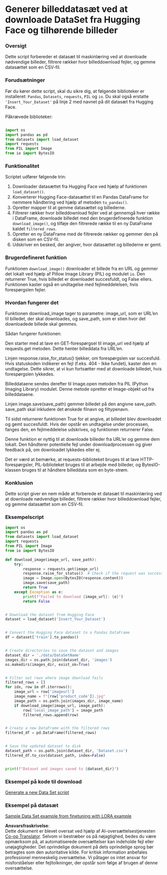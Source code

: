<!--
CO_OP_TRANSLATOR_METADATA:
{
  "original_hash": "3cd0b727945d57998f1096763df56a84",
  "translation_date": "2025-07-17T05:49:29+00:00",
  "source_file": "md/03.FineTuning/CreatingSampleData.md",
  "language_code": "da"
}
-->
# Generer billeddatasæt ved at downloade DataSet fra Hugging Face og tilhørende billeder


### Oversigt

Dette script forbereder et datasæt til maskinlæring ved at downloade nødvendige billeder, filtrere rækker hvor billeddownload fejler, og gemme datasættet som en CSV-fil.

### Forudsætninger

Før du kører dette script, skal du sikre dig, at følgende biblioteker er installeret: `Pandas`, `Datasets`, `requests`, `PIL` og `io`. Du skal også erstatte `'Insert_Your_Dataset'` på linje 2 med navnet på dit datasæt fra Hugging Face.

Påkrævede biblioteker:

```python

import os
import pandas as pd
from datasets import load_dataset
import requests
from PIL import Image
from io import BytesIO
```

### Funktionalitet

Scriptet udfører følgende trin:

1. Downloader datasættet fra Hugging Face ved hjælp af funktionen `load_dataset()`.
2. Konverterer Hugging Face-datasættet til en Pandas DataFrame for nemmere håndtering ved hjælp af metoden `to_pandas()`.
3. Opretter mapper til at gemme datasættet og billederne.
4. Filtrerer rækker hvor billeddownload fejler ved at gennemgå hver række i DataFrame, downloade billedet med den brugerdefinerede funktion `download_image()`, og tilføje den filtrerede række til en ny DataFrame kaldet `filtered_rows`.
5. Opretter en ny DataFrame med de filtrerede rækker og gemmer den på disken som en CSV-fil.
6. Udskriver en besked, der angiver, hvor datasættet og billederne er gemt.

### Brugerdefineret funktion

Funktionen `download_image()` downloader et billede fra en URL og gemmer det lokalt ved hjælp af Pillow Image Library (PIL) og modulet `io`. Den returnerer True, hvis billedet er downloadet succesfuldt, og False ellers. Funktionen kaster også en undtagelse med fejlmeddelelsen, hvis forespørgslen fejler.

### Hvordan fungerer det

Funktionen download_image tager to parametre: image_url, som er URL’en til billedet, der skal downloades, og save_path, som er stien hvor det downloadede billede skal gemmes.

Sådan fungerer funktionen:

Den starter med at lave en GET-forespørgsel til image_url ved hjælp af requests.get metoden. Dette henter billeddata fra URL’en.

Linjen response.raise_for_status() tjekker, om forespørgslen var succesfuld. Hvis statuskoden indikerer en fejl (f.eks. 404 - Ikke fundet), kaster den en undtagelse. Dette sikrer, at vi kun fortsætter med at downloade billedet, hvis forespørgslen lykkedes.

Billeddataene sendes derefter til Image.open metoden fra PIL (Python Imaging Library) modulet. Denne metode opretter et Image-objekt ud fra billeddataene.

Linjen image.save(save_path) gemmer billedet på den angivne save_path. save_path skal inkludere det ønskede filnavn og filtypenavn.

Til sidst returnerer funktionen True for at angive, at billedet blev downloadet og gemt succesfuldt. Hvis der opstår en undtagelse under processen, fanges den, en fejlmeddelelse udskrives, og funktionen returnerer False.

Denne funktion er nyttig til at downloade billeder fra URL’er og gemme dem lokalt. Den håndterer potentielle fejl under downloadprocessen og giver feedback på, om downloadet lykkedes eller ej.

Det er værd at bemærke, at requests-biblioteket bruges til at lave HTTP-forespørgsler, PIL-biblioteket bruges til at arbejde med billeder, og BytesIO-klassen bruges til at håndtere billeddata som en byte-strøm.



### Konklusion

Dette script giver en nem måde at forberede et datasæt til maskinlæring ved at downloade nødvendige billeder, filtrere rækker hvor billeddownload fejler, og gemme datasættet som en CSV-fil.

### Eksempelscript

```python
import os
import pandas as pd
from datasets import load_dataset
import requests
from PIL import Image
from io import BytesIO

def download_image(image_url, save_path):
    try:
        response = requests.get(image_url)
        response.raise_for_status()  # Check if the request was successful
        image = Image.open(BytesIO(response.content))
        image.save(save_path)
        return True
    except Exception as e:
        print(f"Failed to download {image_url}: {e}")
        return False


# Download the dataset from Hugging Face
dataset = load_dataset('Insert_Your_Dataset')


# Convert the Hugging Face dataset to a Pandas DataFrame
df = dataset['train'].to_pandas()


# Create directories to save the dataset and images
dataset_dir = './data/DataSetName'
images_dir = os.path.join(dataset_dir, 'images')
os.makedirs(images_dir, exist_ok=True)


# Filter out rows where image download fails
filtered_rows = []
for idx, row in df.iterrows():
    image_url = row['imageurl']
    image_name = f"{row['product_code']}.jpg"
    image_path = os.path.join(images_dir, image_name)
    if download_image(image_url, image_path):
        row['local_image_path'] = image_path
        filtered_rows.append(row)


# Create a new DataFrame with the filtered rows
filtered_df = pd.DataFrame(filtered_rows)


# Save the updated dataset to disk
dataset_path = os.path.join(dataset_dir, 'Dataset.csv')
filtered_df.to_csv(dataset_path, index=False)


print(f"Dataset and images saved to {dataset_dir}")
```

### Eksempel på kode til download  
[Generate a new Data Set script](../../../../code/04.Finetuning/generate_dataset.py)

### Eksempel på datasæt  
[Sample Data Set example from finetuning with LORA example](../../../../code/04.Finetuning/olive-ort-example/dataset/dataset-classification.json)

**Ansvarsfraskrivelse**:  
Dette dokument er blevet oversat ved hjælp af AI-oversættelsestjenesten [Co-op Translator](https://github.com/Azure/co-op-translator). Selvom vi bestræber os på nøjagtighed, bedes du være opmærksom på, at automatiserede oversættelser kan indeholde fejl eller unøjagtigheder. Det oprindelige dokument på dets oprindelige sprog bør betragtes som den autoritative kilde. For kritisk information anbefales professionel menneskelig oversættelse. Vi påtager os intet ansvar for misforståelser eller fejltolkninger, der opstår som følge af brugen af denne oversættelse.